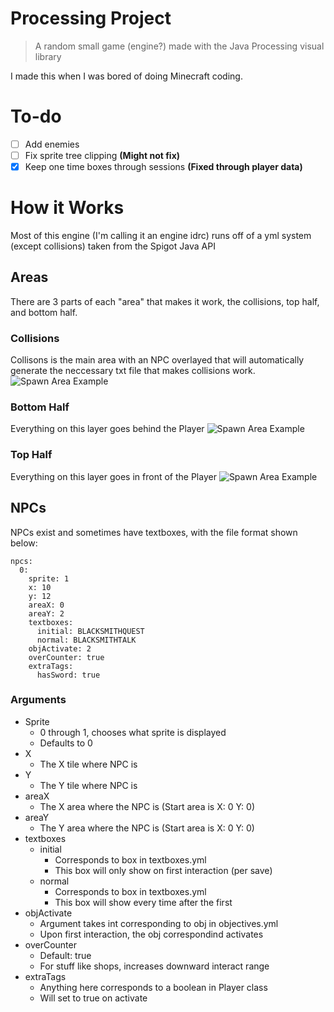 # Processing Project
> A random small game (engine?) made with the Java Processing visual library

 I made this when I was bored of doing Minecraft coding.
 
 # To-do
 
  - [ ] Add enemies
  - [ ] Fix sprite tree clipping **(Might not fix)**
  - [x] Keep one time boxes through sessions **(Fixed through player data)**
 
 # How it Works
 
 Most of this engine (I'm calling it an engine idrc) runs off of a yml system (except collisions) taken from the Spigot Java API
 
 ## Areas

There are 3 parts of each "area" that makes it work, the collisions, top half, and bottom half.

### Collisions

Collisons is the main area with an NPC overlayed that will automatically generate the neccessary txt file that makes collisions work.
![Spawn Area Example](https://user-images.githubusercontent.com/69867605/218506474-53f55a95-5f04-4221-bb99-024bde17fd69.png)

### Bottom Half

Everything on this layer goes behind the Player
![Spawn Area Example](https://user-images.githubusercontent.com/69867605/218506943-b320ac6b-beb2-4e56-967f-e64bd50dad9b.png)

### Top Half

Everything on this layer goes in front of the Player
![Spawn Area Example](https://user-images.githubusercontent.com/69867605/218507293-8ab356ff-d56e-4826-84a3-c3a3d16f6d14.png)

## NPCs

NPCs exist and sometimes have textboxes, with the file format shown below:

```
npcs:
  0: 
    sprite: 1
    x: 10
    y: 12
    areaX: 0 
    areaY: 2 
    textboxes:
      initial: BLACKSMITHQUEST
      normal: BLACKSMITHTALK 
    objActivate: 2 
    overCounter: true 
    extraTags:
      hasSword: true
```

### Arguments
- Sprite
     - 0 through 1, chooses what sprite is displayed
     - Defaults to 0
- X
     - The X tile where NPC is
- Y
     - The Y tile where NPC is
- areaX
     - The X area where the NPC is (Start area is X: 0 Y: 0)
- areaY
     - The Y area where the NPC is (Start area is X: 0 Y: 0)
- textboxes
     - initial
          - Corresponds to box in textboxes.yml
          - This box will only show on first interaction (per save)
     - normal
          - Corresponds to box in textboxes.yml
          - This box will show every time after the first
- objActivate
     - Argument takes int corresponding to obj in objectives.yml
     - Upon first interaction, the obj correspondind activates
- overCounter
     - Default: true
     - For stuff like shops, increases downward interact range
- extraTags
     - Anything here corresponds to a boolean in Player class
     - Will set to true on activate
